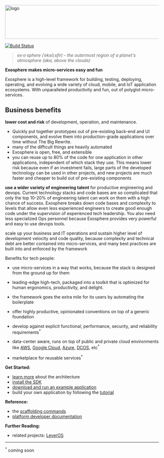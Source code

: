 <img src="documentation/logo.png" width="862" height="111" alt="logo">

[![Build Status](https://travis-ci.org/Originate/exosphere.svg?branch=master)](https://travis-ci.org/Originate/exosphere)

> _ex·o·sphere (ˈeksōˌsfir) - the outermost region of a planet's atmosphere (aka, above the clouds)_

__Exosphere makes micro-services easy and fun__

Exosphere is a high-level framework
for building, testing, deploying, operating, and evolving
a wide variety of cloud, mobile, and IoT application ecosystems.
With unparalleled productivity and fun,
out of polyglot micro-services.

## Business benefits

__lower cost and risk__ of development, operation, and maintenance.
- Quickly put together prototypes
  out of pre-existing back-end and UI components,
  and evolve them into production-grade applications over time
  without The Big Rewrite.
- many of the difficult things are heavily automated
- Exosphere is open, free, and extensible
- you can reuse up to 80% of the code for one application in other applications,
  independent of which stack they use.
  This means lower risk because even if an investment fails,
  large parts of the developed technology can be used in other projects,
  and new projects are much faster and cheaper to build out of pre-existing components

__use a wider variety of engineering talent__ for productive engineering and devops.
Current technology stacks and code bases are so complicated
that only the top 10-20% of engineering talent can work on them
with a high chance of success.
Exosphere breaks down code bases and complexity to levels
that allow even less experienced engineers to create good enough code
under the supervision of experienced tech leadership.
You also need less specialized Ops personnel because Exosphere provides
very powerful and easy to use devops tools.

scale up your business and IT operations and sustain higher level of development velocity and code quality,
because complexity and technical debt are better contained into micro-services,
and many best practices are built into and enforced by the framework


Benefits for tech people:
- use micro-services in a way that works,
  because the stack is designed from the ground up for them
- leading-edge high-tech,
  packaged into a toolkit that is optimized for
  human ergonomics, productivity, and delight.

- the framework goes the extra mile for its users
  by automating the boilerplate
- offer highly productive, opinionated conventions on top of a generic foundation

- develop against explicit
  functional, performance, security, and reliability requirements<sup>&#42;</sup>
- data-center aware, runs on top of public and private cloud environments
  like [AWS](https://aws.amazon.com),
  [Google Cloud](https://cloud.google.com),
  [Azure](https://azure.microsoft.com),
  [DCOS](https://dcos.io), etc<sup>&#42;</sup>
- marketplace for reusable services<sup>&#42;</sup>


__Get Started:__
* [learn more](website/architecture.md) about the architecture
* [install the SDK](website/tutorial/part_1/03_installation.md)
* [download and run an example application](website/example-apps.md)
* build your own application by following the [tutorial](website/tutorial)


__Reference:__
* the [scaffolding commands](website/scaffolding.md)
* [platform developer documentation](website/developers/developers.md)


__Further Reading:__
* related projects: [LeverOS](https://github.com/leveros/leveros)


<hr>

<sup>&#42;</sup>
coming soon

